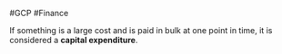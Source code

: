 #GCP #Finance

If something is a large cost and is paid in bulk at one point in time, it is considered a **capital expenditure**.